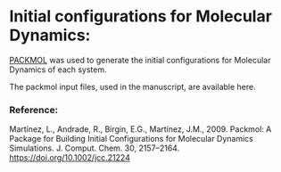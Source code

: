 # Initial configurations for Molecular Dynamics:

[PACKMOL](http://m3g.iqm.unicamp.br/packmol) was used to generate the initial configurations for Molecular Dynamics of each system. 

The packmol input files, used in the manuscript, are available here.

### Reference:
Martínez, L., Andrade, R., Birgin, E.G., Martínez, J.M., 2009. Packmol: A Package for Building Initial Configurations for Molecular Dynamics Simulations. J. Comput. Chem. 30, 2157–2164. https://doi.org/10.1002/jcc.21224
